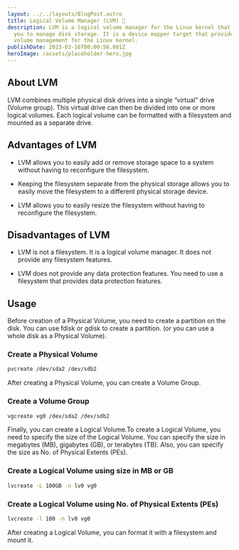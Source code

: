 ```yaml
---
layout: ../../layouts/BlogPost.astro
title: Logical Volume Manager (LVM) 💽
description: LVM is a logical volume manager for the Linux kernel that allows
  you to manage disk storage. It is a device mapper target that provides logical
  volume management for the Linux kernel.
publishDate: 2023-03-16T00:00:56.801Z
heroImage: /assets/placeholder-hero.jpg
---
```




## About LVM
LVM combines multiple physical disk drives into a single “virtual” drive (Volume group). This virtual drive can then be divided into one or more logical volumes. Each logical volume can be formatted with a filesystem and mounted as a separate drive.

## Advantages of LVM

* LVM allows you to easily add or remove storage space to a system without having to reconfigure the filesystem.

* Keeping the filesystem separate from the physical storage allows you to easily move the filesystem to a different physical storage device.

* LVM allows you to easily resize the filesystem without having to reconfigure the filesystem.

## Disadvantages of LVM

* LVM is not a filesystem. It is a logical volume manager. It does not provide any filesystem features.

* LVM does not provide any data protection features. You need to use a filesystem that provides data protection features.




## Usage

Before creation of a Physical Volume, you need to create a partition on the disk. You can use fdisk or gdisk to create a partition.
(or you can use a whole disk as a Physical Volume).

### Create a Physical Volume
```bash
pvcreate /dev/sda2 /dev/sdb2
```
After creating a Physical Volume, you can create a Volume Group.

### Create a Volume Group
```bash
vgcreate vg0 /dev/sda2 /dev/sdb2
```

Finally, you can create a Logical Volume.To create a Logical Volume, you need to specify the size of the Logical Volume. You can specify the size in megabytes (MB), gigabytes (GB), or terabytes (TB). Also, you can specify the size as No. of Physical Extents (PEs).

### Create a Logical Volume using size in MB or GB
```bash
lvcreate -L 100GB -n lv0 vg0
```
### Create a Logical Volume using No. of Physical Extents (PEs)
```bash
lvcreate -l 100 -n lv0 vg0
```

After creating a Logical Volume, you can format it with a filesystem and mount it.
